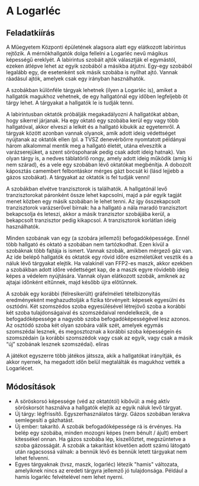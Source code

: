 # A Logarléc

## Feladatkiírás

A Műegyetem Központi épületének alagsora alatt egy elátkozott labirintus rejtőzik. A mérnökhallgatók dolga fellelni a Logarléc nevű mágikus képességű ereklyét. A labirintus szobáit ajtók választják el egymástól, ezeken átlépve lehet az egyik szobából a másikba átjutni. Egy-egy szobából legalább egy, de esetenként sok másik szobába is nyílhat ajtó. Vannak ráadásul ajtók, amelyek csak egy irányban használhatók.

A szobákban különféle tárgyak lehetnek (ilyen a Logarléc is), amiket a hallgatók magukhoz vehetnek, de egy hallgatónál egy időben legfeljebb öt tárgy lehet. A tárgyakat a hallgatók le is tudják tenni.

A labirintusban oktatók próbálják megakadályozni A hallgatókat abban, hogy sikerrel járjanak. Ha egy oktató egy szobába kerül egy vagy több hallgatóval, akkor elveszi a lelkét és a hallgató kibukik az egyetemről. A tárgyak között azonban vannak olyanok, amik adott ideig védettséget nyújtanak az oktatók ellen (pl. a TVSZ denevérbőrre nyomtatott példányai három alkalommal mentik meg a hallgató életét, utána elveszítik a varázserejüket, a szent söröspoharak pedig csak adott ideig hatnak). Van olyan tárgy is, a nedves táblatörlő rongy, amely adott ideig működik (amíg ki nem szárad), és a vele egy szobában lévő oktatókat megbénítja. A dobozolt káposztás camembert felbontáskor mérges gázt bocsát ki (lásd lejjebb a gázos szobákat). A tárgyakat az oktatók is fel tudják venni!

A szobákban elvétve tranzisztorok is találhatók. A hallgatónál levő tranzisztorokat páronként össze lehet kapcsolni, majd a pár egyik tagját menet közben egy másik szobában le lehet tenni. Az így összekapcsolt tranzisztorok varázserővel bírnak: ha a hallgató a nála maradó tranzisztort bekapcsolja és leteszi, akkor a másik tranzisztor szobájába kerül, a bekapcsolt tranzisztor pedig kikapcsol. A tranzisztorok korlátlan ideig használhatók.

Minden szobának van egy (a szobára jellemző) befogadóképessége. Ennél több hallgató és oktató a szobában nem tartózkodhat. Ezen kívül a szobáknak több fajtája is ismert. Vannak szobák, amikben mérgező gáz van. Az ide belépő hallgatók és oktatók egy rövid időre eszméletüket vesztik és a náluk lévő tárgyakat elejtik. Ha valakinél van FFP2-es maszk, akkor ezekben a szobákban adott időre védettséget kap, de a maszk egyre rövidebb ideig képes a védelem nyújtására. Vannak olyan elátkozott szobák, amiknek az ajtajai időnként eltűnnek, majd később újra előtűnnek.

A szobák egy korábbi (félresikerült) gráfelméleti tételbizonyítás eredményeként meghazudtolják a fizika törvényeit: képesek egyesülni és osztódni. Két szomszédos szoba egyesülésével létrejövő szoba a korábbi két szoba tulajdonságaival és szomszédaival rendelelkezik, de a befogadóképessége a nagyobb szoba befogadóképességével lesz azonos. Az osztódó szoba két olyan szobára válik szét, amelyek egymás szomszédai lesznek, és megosztoznak a korábbi szoba képességein és szomszédain (a korábbi szomszédok vagy csak az egyik, vagy csak a másik “új” szobának lesznek szomszédai). eliras

A játékot egyszerre több játékos játssza, akik a hallgatókat irányítják, és akkor nyernek, ha megadott időn belül megtalálták és magukhoz vették a Logarlécet.

## Módosítások

- A söröskorsó képessége (véd az oktatótól) kibővül: a még aktív söröskorsót használva a hallgatók elejtik az egyik náluk levő tárgyat.
- Új tárgy: légfrissítő. Egyszerhasználatos tárgy. Gázos szobában lerakva semlegesíti a gázhatást.
- Új ember: takarító. A szobák befogadóképessége rá is érvényes. Ha belép egy szobába, minden mozogni képes (nem bénult / ájult) embert kitessékel onnan. Ha gázos szobába lép, kiszellőztet, megszüntetve a szoba gázosságát. A szobák a takarítást követően adott számú látogató után ragacsossá válnak: a bennük lévő és bennük letett tárgyakat nem lehet felvenni. 
- Egyes tárgyaknak (tvsz, maszk, logarléc) létezik "hamis" változata, amelyiknek nincs az eredeti tárgyra jellemző jó tulajdonsága. Például a hamis logarléc felvételével nem lehet nyerni.
